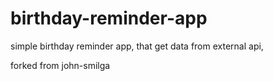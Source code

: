 # birthday-reminder-app
simple birthday reminder app, that get data from external api,



forked from john-smilga
